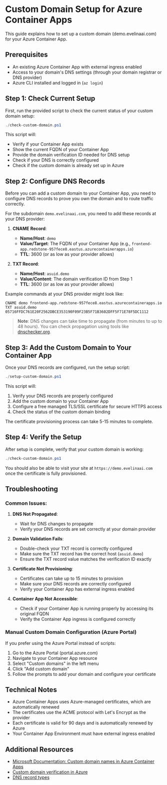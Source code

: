 # Custom Domain Setup for Azure Container Apps

This guide explains how to set up a custom domain (demo.evelinaai.com) for your Azure Container App.

## Prerequisites

- An existing Azure Container App with external ingress enabled
- Access to your domain's DNS settings (through your domain registrar or DNS provider)
- Azure CLI installed and logged in (`az login`)

## Step 1: Check Current Setup

First, run the provided script to check the current status of your custom domain setup:

```powershell
./check-custom-domain.ps1
```

This script will:
- Verify if your Container App exists
- Show the current FQDN of your Container App
- Provide the domain verification ID needed for DNS setup
- Check if your DNS is correctly configured
- Check if the custom domain is already set up in Azure

## Step 2: Configure DNS Records

Before you can add a custom domain to your Container App, you need to configure DNS records to prove you own the domain and to route traffic correctly.

For the subdomain `demo.evelinaai.com`, you need to add these records at your DNS provider:

1. **CNAME Record**:
   - **Name/Host**: `demo`
   - **Value/Target**: The FQDN of your Container App (e.g., `frontend-app.redstone-957fece8.eastus.azurecontainerapps.io`)
   - **TTL**: 3600 (or as low as your provider allows)

2. **TXT Record**:
   - **Name/Host**: `asuid.demo`
   - **Value/Content**: The domain verification ID from Step 1
   - **TTL**: 3600 (or as low as your provider allows)

Example commands at your DNS provider might look like:

```
CNAME demo frontend-app.redstone-957fece8.eastus.azurecontainerapps.io
TXT asuid.demo 05716FFDC761E20F2562DBCE353190F09F23B5F71B3602DFF5F71E78F5DC1112
```

> **Note**: DNS changes can take time to propagate (from minutes to up to 48 hours). You can check propagation using tools like [dnschecker.org](https://dnschecker.org).

## Step 3: Add the Custom Domain to Your Container App

Once your DNS records are configured, run the setup script:

```powershell
./setup-custom-domain.ps1
```

This script will:
1. Verify your DNS records are properly configured
2. Add the custom domain to your Container App
3. Configure a free managed TLS/SSL certificate for secure HTTPS access
4. Check the status of the custom domain binding

The certificate provisioning process can take 5-15 minutes to complete.

## Step 4: Verify the Setup

After setup is complete, verify that your custom domain is working:

```powershell
./check-custom-domain.ps1
```

You should also be able to visit your site at `https://demo.evelinaai.com` once the certificate is fully provisioned.

## Troubleshooting

### Common Issues:

1. **DNS Not Propagated**: 
   - Wait for DNS changes to propagate
   - Verify your DNS records are set correctly at your domain provider

2. **Domain Validation Fails**:
   - Double-check your TXT record is correctly configured
   - Make sure the TXT record has the correct host (`asuid.demo`)
   - Ensure the TXT record value matches the verification ID exactly

3. **Certificate Not Provisioning**:
   - Certificates can take up to 15 minutes to provision
   - Make sure your DNS records are correctly configured
   - Verify your Container App has external ingress enabled

4. **Container App Not Accessible**:
   - Check if your Container App is running properly by accessing its original FQDN
   - Verify the Container App ingress is configured correctly

### Manual Custom Domain Configuration (Azure Portal)

If you prefer using the Azure Portal instead of scripts:

1. Go to the Azure Portal (portal.azure.com)
2. Navigate to your Container App resource
3. Select "Custom domains" in the left menu
4. Click "Add custom domain"
5. Follow the prompts to add your domain and configure your certificate

## Technical Notes

- Azure Container Apps uses Azure-managed certificates, which are automatically renewed
- The certificates use the ACME protocol with Let's Encrypt as the provider
- Each certificate is valid for 90 days and is automatically renewed by Azure
- Your Container App Environment must have external ingress enabled

## Additional Resources

- [Microsoft Documentation: Custom domain names in Azure Container Apps](https://learn.microsoft.com/en-us/azure/container-apps/custom-domains-managed-certificates)
- [Custom domain verification in Azure](https://docs.microsoft.com/en-us/azure/app-service/app-service-web-tutorial-custom-domain)
- [DNS record types](https://docs.microsoft.com/en-us/azure/dns/dns-zones-records) 